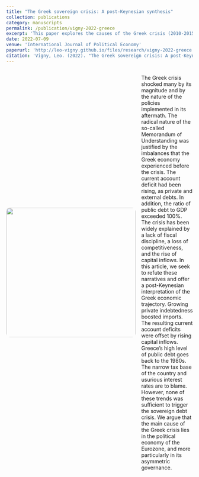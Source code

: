 ```yaml
---
title: "The Greek sovereign crisis: A post-Keynesian synthesis"
collection: publications
category: manuscripts
permalink: /publication/vigny-2022-greece
excerpt: 'This paper explores the causes of the Greek crisis (2010-2015).'
date: 2022-07-09
venue: 'International Journal of Political Economy'
paperurl: 'http://leo-vigny.github.io/files/research/vigny-2022-greece.pdf'
citation: 'Vigny, Leo. (2022). "The Greek sovereign crisis: A post-Keynesian synthesis."&quot; <i>International Journal of Political Economy 1</i>. 51(2), 151-169.'
---
```


<div style="display: flex; align-items: center;">
  <img src="https://leo-vigny.github.io/images/pic_greece.png" style="width: 350px; border-radius: 10px; margin-right: 15px;">
  <div>
    <p>The Greek crisis shocked many by its magnitude and by the nature of the policies implemented in its aftermath. The radical nature of the so-called Memorandum of Understanding was justified by the imbalances that the Greek economy experienced before the crisis. The current account deficit had been rising, as private and external debts. In addition, the ratio of public debt to GDP exceeded 100%. The crisis has been widely explained by a lack of fiscal discipline, a loss of competitiveness, and the rise of capital inflows. In this article, we seek to refute these narratives and offer a post-Keynesian interpretation of the Greek economic trajectory. Growing private indebtedness boosted imports. The resulting current account deficits were offset by rising capital inflows. Greece’s high level of public debt goes back to the 1980s. The narrow tax base of the country and usurious interest rates are to blame. However, none of these trends was sufficient to trigger the sovereign debt crisis. We argue that the main cause of the Greek crisis lies in the political economy of the Eurozone, and more particularly in its asymmetric governance.</p>
  </div>
</div>